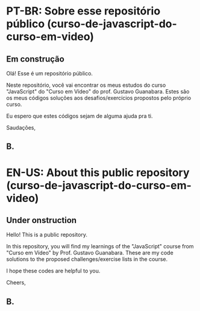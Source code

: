 # PT-BR: Sobre esse repositório público (curso-de-javascript-do-curso-em-video)
## Em construção
Olá! Esse é um repositório público.

Neste repositório, você vai encontrar os meus estudos do curso "JavaScript"
do "Curso em Vídeo" do prof. Gustavo Guanabara. Estes são os meus códigos soluções
aos desafios/exercícios propostos pelo próprio curso.

Eu espero que estes códigos sejam de alguma ajuda pra ti.

Saudações,

**B.**
---
# EN-US: About this public repository (curso-de-javascript-do-curso-em-video)
## Under onstruction
Hello! This is a public repository.

In this repository, you will find my learnings of the "JavaScript" course
from "Curso em Vídeo" by Prof. Gustavo Guanabara. These are my code solutions
to the proposed challenges/exercise lists in the course.

I hope these codes are helpful to you.

Cheers,

B.
---
